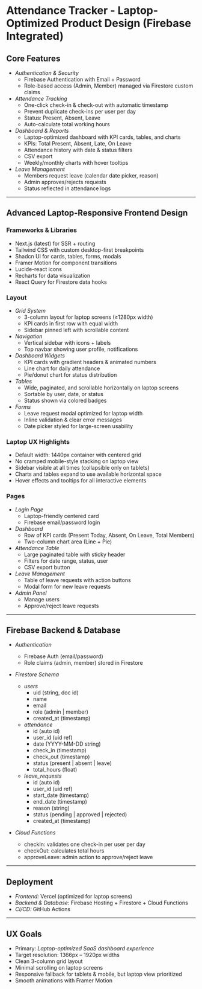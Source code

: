 # Attendance Tracker - Laptop-Optimized Product Design (Firebase Integrated)

## Core Features
- *Authentication & Security*
  - Firebase Authentication with Email + Password
  - Role-based access (Admin, Member) managed via Firestore custom claims
- *Attendance Tracking*
  - One-click check-in & check-out with automatic timestamp
  - Prevent duplicate check-ins per user per day
  - Status: Present, Absent, Leave
  - Auto-calculate total working hours
- *Dashboard & Reports*
  - Laptop-optimized dashboard with KPI cards, tables, and charts
  - KPIs: Total Present, Absent, Late, On Leave
  - Attendance history with date & status filters
  - CSV export
  - Weekly/monthly charts with hover tooltips
- *Leave Management*
  - Members request leave (calendar date picker, reason)
  - Admin approves/rejects requests
  - Status reflected in attendance logs

---

## Advanced Laptop-Responsive Frontend Design

### Frameworks & Libraries
- Next.js (latest) for SSR + routing
- Tailwind CSS with custom desktop-first breakpoints
- Shadcn UI for cards, tables, forms, modals
- Framer Motion for component transitions
- Lucide-react icons
- Recharts for data visualization
- React Query for Firestore data hooks

### Layout
- *Grid System*
  - 3-column layout for laptop screens (≥1280px width)
  - KPI cards in first row with equal width
  - Sidebar pinned left with scrollable content
- *Navigation*
  - Vertical sidebar with icons + labels
  - Top navbar showing user profile, notifications
- *Dashboard Widgets*
  - KPI cards with gradient headers & animated numbers
  - Line chart for daily attendance
  - Pie/donut chart for status distribution
- *Tables*
  - Wide, paginated, and scrollable horizontally on laptop screens
  - Sortable by user, date, or status
  - Status shown via colored badges
- *Forms*
  - Leave request modal optimized for laptop width
  - Inline validation & clear error messages
  - Date picker styled for large-screen usability

### Laptop UX Highlights
- Default width: 1440px container with centered grid
- No cramped mobile-style stacking on laptop view
- Sidebar visible at all times (collapsible only on tablets)
- Charts and tables expand to use available horizontal space
- Hover effects and tooltips for all interactive elements

### Pages
- *Login Page*
  - Laptop-friendly centered card
  - Firebase email/password login
- *Dashboard*
  - Row of KPI cards (Present Today, Absent, On Leave, Total Members)
  - Two-column chart area (Line + Pie)
- *Attendance Table*
  - Large paginated table with sticky header
  - Filters for date range, status, user
  - CSV export button
- *Leave Management*
  - Table of leave requests with action buttons
  - Modal form for new leave requests
- *Admin Panel*
  - Manage users
  - Approve/reject leave requests

---

## Firebase Backend & Database

- *Authentication*
  - Firebase Auth (email/password)
  - Role claims (admin, member) stored in Firestore

- *Firestore Schema*
  - *users*
    - uid (string, doc id)
    - name
    - email
    - role (admin | member)
    - created_at (timestamp)
  - *attendance*
    - id (auto id)
    - user_id (uid ref)
    - date (YYYY-MM-DD string)
    - check_in (timestamp)
    - check_out (timestamp)
    - status (present | absent | leave)
    - total_hours (float)
  - *leave_requests*
    - id (auto id)
    - user_id (uid ref)
    - start_date (timestamp)
    - end_date (timestamp)
    - reason (string)
    - status (pending | approved | rejected)
    - created_at (timestamp)

- *Cloud Functions*
  - checkIn: validates one check-in per user per day
  - checkOut: calculates total hours
  - approveLeave: admin action to approve/reject leave

---

## Deployment
- *Frontend:* Vercel (optimized for laptop screens)
- *Backend & Database:* Firebase Hosting + Firestore + Cloud Functions
- *CI/CD:* GitHub Actions

---

## UX Goals
- Primary: *Laptop-optimized SaaS dashboard experience*
- Target resolution: 1366px – 1920px widths
- Clean 3-column grid layout
- Minimal scrolling on laptop screens
- Responsive fallback for tablets & mobile, but laptop view prioritized
- Smooth animations with Framer Motion